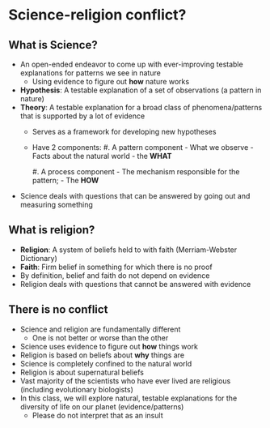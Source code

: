 # Science-religion conflict?

## What is Science?
-   An open-ended endeavor to come up with ever-improving testable explanations
    for patterns we see in nature
    -   Using evidence to figure out **how** nature works
-   **Hypothesis**: A testable explanation of a set of observations (a pattern
    in nature)
-   **Theory**: A testable explanation for a broad class of phenomena/patterns
    that is supported by a lot of evidence
    -   Serves as a framework for developing new hypotheses
    -   Have 2 components:
        #.  A pattern component
            -   What we observe
            -   Facts about the natural world
            -   the **WHAT**

        #.  A process component
            -   The mechanism responsible for the pattern;
            -   The **HOW**
-   Science deals with questions that can be answered by going out and
    measuring something

## What is religion?
-   **Religion**: A system of beliefs held to with faith (Merriam-Webster
    Dictionary)
-   **Faith**: Firm belief in something for which there is no proof
-   By definition, belief and faith do not depend on evidence
-   Religion deals with questions that cannot be answered with evidence

## There is no conflict
-   Science and religion are fundamentally different
    -   One is not better or worse than the other
-   Science uses evidence to figure out **how** things work
-   Religion is based on beliefs about **why** things are   
-   Science is completely confined to the natural world
-   Religion is about supernatural beliefs
-   Vast majority of the scientists who have ever lived are religious
    (including evolutionary biologists)
-   In this class, we will explore natural, testable explanations for the
    diversity of life on our planet (evidence/patterns)
    -   Please do not interpret that as an insult
